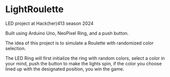 # LightRoulette
LED project at Hack(her)413 season 2024

Built using Arduino Uno, NeoPixel Ring, and a push button.

The idea of this project is to simulate a Roulette with randomized color selection.

The LED Ring will first initialize the ring with random colors, select a color in your mind, push the button to make the lights spin, if the color you choose lined up with the designated position, you win the game.
